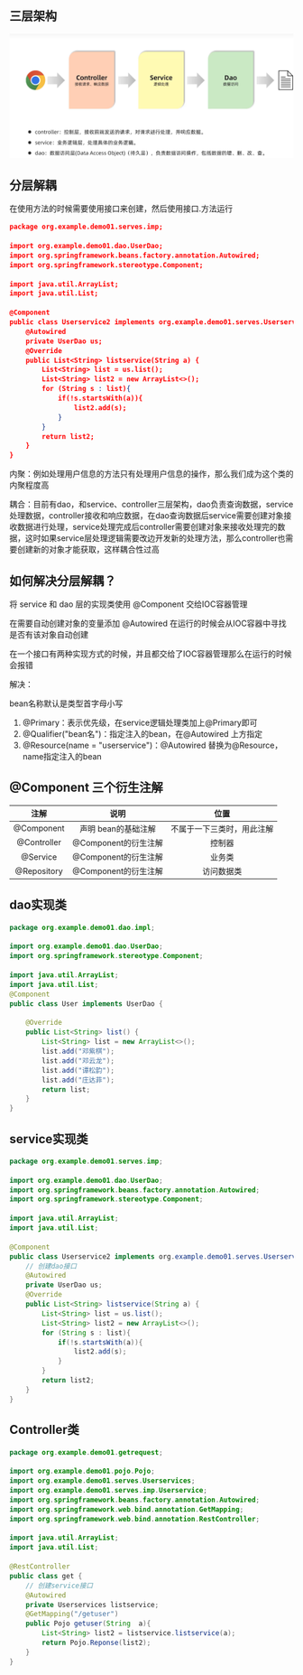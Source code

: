 ## 三层架构

![ img](img\QQ截图20240111191349.png)

## 分层解耦

在使用方法的时候需要使用接口来创建，然后使用接口.方法运行

```json
package org.example.demo01.serves.imp;

import org.example.demo01.dao.UserDao;
import org.springframework.beans.factory.annotation.Autowired;
import org.springframework.stereotype.Component;

import java.util.ArrayList;
import java.util.List;

@Component
public class Userservice2 implements org.example.demo01.serves.Userservices {
    @Autowired
    private UserDao us;
    @Override
    public List<String> listservice(String a) {
        List<String> list = us.list();
        List<String> list2 = new ArrayList<>();
        for (String s : list){
            if(!s.startsWith(a)){
                list2.add(s);
            }
        }
        return list2;
    }
}

```



内聚：例如处理用户信息的方法只有处理用户信息的操作，那么我们成为这个类的内聚程度高

耦合：目前有dao，和service、controller三层架构，dao负责查询数据，service处理数据，controller接收和响应数据，在dao查询数据后service需要创建对象接收数据进行处理，service处理完成后controller需要创建对象来接收处理完的数据，这时如果service层处理逻辑需要改边开发新的处理方法，那么controller也需要创建新的对象才能获取，这样耦合性过高

## 如何解决分层解耦？

将 service 和 dao 层的实现类使用 @Component 交给IOC容器管理

在需要自动创建对象的变量添加 @Autowired 在运行的时候会从IOC容器中寻找是否有该对象自动创建	

在一个接口有两种实现方式的时候，并且都交给了IOC容器管理那么在运行的时候会报错 

解决：

bean名称默认是类型首字母小写

1. @Primary：表示优先级，在service逻辑处理类加上@Primary即可
2. @Qualifier("bean名")：指定注入的bean，在@Autowired 上方指定
3. @Resource(name = "userservice")：@Autowired 替换为@Resource，name指定注入的bean

## @Component 三个衍生注解

|    注解     |         说明         |            位置            |
| :---------: | :------------------: | :------------------------: |
| @Component  | 声明 bean的基础注解  | 不属于一下三类时，用此注解 |
| @Controller | @Component的衍生注解 |           控制器           |
|  @Service   | @Component的衍生注解 |           业务类           |
| @Repository | @Component的衍生注解 |         访问数据类         |

## dao实现类

```java
package org.example.demo01.dao.impl;

import org.example.demo01.dao.UserDao;
import org.springframework.stereotype.Component;

import java.util.ArrayList;
import java.util.List;
@Component
public class User implements UserDao {

    @Override
    public List<String> list() {
        List<String> list = new ArrayList<>();
        list.add("邓紫棋");
        list.add("邓云龙");
        list.add("谭松韵");
        list.add("庄达菲");
        return list;
    }
}
```

## service实现类

```java
package org.example.demo01.serves.imp;

import org.example.demo01.dao.UserDao;
import org.springframework.beans.factory.annotation.Autowired;
import org.springframework.stereotype.Component;

import java.util.ArrayList;
import java.util.List;

@Component
public class Userservice2 implements org.example.demo01.serves.Userservices {
    // 创建dao接口
    @Autowired
    private UserDao us;
    @Override
    public List<String> listservice(String a) {
        List<String> list = us.list();
        List<String> list2 = new ArrayList<>();
        for (String s : list){
            if(!s.startsWith(a)){
                list2.add(s);
            }
        }
        return list2;
    }
}
```

## Controller类

```java
package org.example.demo01.getrequest;

import org.example.demo01.pojo.Pojo;
import org.example.demo01.serves.Userservices;
import org.example.demo01.serves.imp.Userservice;
import org.springframework.beans.factory.annotation.Autowired;
import org.springframework.web.bind.annotation.GetMapping;
import org.springframework.web.bind.annotation.RestController;

import java.util.ArrayList;
import java.util.List;

@RestController
public class get {
    // 创建service接口
    @Autowired
    private Userservices listservice;
    @GetMapping("/getuser")
    public Pojo getuser(String  a){
        List<String> list2 = listservice.listservice(a);
        return Pojo.Reponse(list2);
    }
}
```

  
